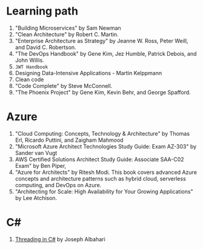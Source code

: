 # Learning path
1. "Building Microservices" by Sam Newman
2. "Clean Architecture" by Robert C. Martin.
3. "Enterprise Architecture as Strategy" by Jeanne W. Ross, Peter Weill, and David C. Robertson.
4. "The DevOps Handbook" by Gene Kim, Jez Humble, Patrick Debois, and John Willis.
5. `JWT Handbook`
6. Designing Data-Intensive Applications - Martin Kelppmann
7. Clean code
8. "Code Complete" by Steve McConnell.
9. "The Phoenix Project" by Gene Kim, Kevin Behr, and George Spafford.


# Azure
1. "Cloud Computing: Concepts, Technology & Architecture" by Thomas Erl, Ricardo Puttini, and Zaigham Mahmood
2. "Microsoft Azure Architect Technologies Study Guide: Exam AZ-303" by Sander van Vugt
3. AWS Certified Solutions Architect Study Guide: Associate SAA-C02 Exam" by Ben Piper, 
4. "Azure for Architects" by Ritesh Modi. This book covers advanced Azure concepts and architecture patterns such as hybrid cloud, serverless computing, and DevOps on Azure.
5. "Architecting for Scale: High Availability for Your Growing Applications" by Lee Atchison.

# C#
1. [Threading in C#](https://www.albahari.com/threading/) by Joseph Albahari